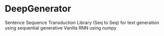 # DeepGenerator
Sentence Sequence Transduction Library (Seq to Seq) for text generation using sequential generative Vanilla RNN using numpy  
